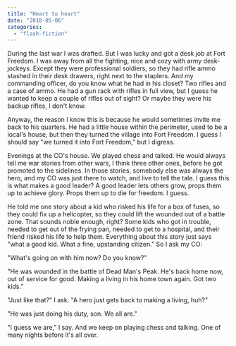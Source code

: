 ```yaml
---
title: "Heart to heart"
date: "2018-05-06"
categories: 
  - "flash-fiction"
---
```


During the last war I was drafted. But I was lucky and got a desk job at Fort Freedom. I was away from all the fighting, nice and cozy with army desk-jockeys. Except they were professional soldiers, so they had rifle ammo stashed in their desk drawers, right next to the staplers. And my commanding officer, do you know what he had in his closet? Two rifles and a case of ammo. He had a gun rack with rifles in full view, but I guess he wanted to keep a couple of rifles out of sight? Or maybe they were his backup rifles, I don't know.

Anyway, the reason I know this is because he would sometimes invite me back to his quarters. He had a little house within the perimeter, used to be a local's house, but then they turned the village into Fort Freedom. I guess I should say "we turned it into Fort Freedom," but I digress.

Evenings at the CO's house. We played chess and talked. He would always tell me war stories from other wars, I think three other ones, before he got promoted to the sidelines. In those stories, somebody else was always the hero, and my CO was just there to watch, and live to tell the tale. I guess this is what makes a good leader? A good leader lets others grow, props them up to achieve glory. Props them up to die for freedom. I guess.

He told me one story about a kid who risked his life for a box of fuses, so they could fix up a helicopter, so they could lift the wounded out of a battle zone. That sounds noble enough, right? Some kids who got in trouble, needed to get out of the frying pan, needed to get to a hospital, and their friend risked his life to help them. Everything about this story just says "what a good kid. What a fine, upstanding citizen." So I ask my CO:

"What's going on with him now? Do you know?"

"He was wounded in the battle of Dead Man's Peak. He's back home now, out of service for good. Making a living in his home town again. Got two kids."

"Just like that?" I ask. "A hero just gets back to making a living, huh?"

"He was just doing his duty, son. We all are."

"I guess we are," I say. And we keep on playing chess and talking. One of many nights before it's all over.

